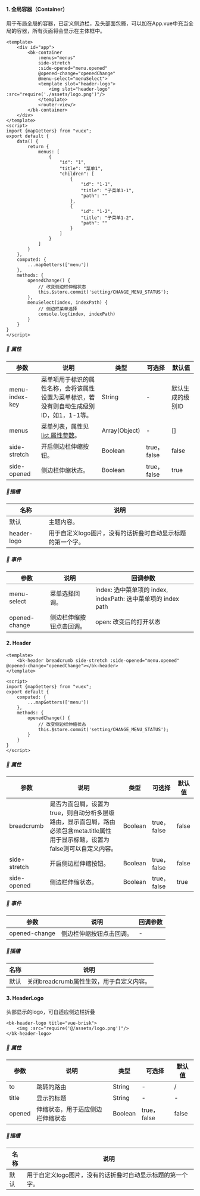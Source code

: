 #### 1. 全局容器（Container）

用于布局全局的容器，已定义侧边栏，及头部面包屑，可以加在App.vue中充当全局的容器，所有页面将会显示在主体框中。

```vue
<template>
    <div id="app">
        <bk-container
            :menus="menus"
            side-stretch
            :side-opened="menu.opened"
            @opened-change="openedChange"
            @menu-select="menuSelect">
            <template slot="header-logo">
                <img slot="header-logo" :src="require('./assets/logo.png')"/>
            </template>
            <router-view/>
        </bk-container>
    </div>
</template>
<script>
import {mapGetters} from "vuex";
export default {
    data() {
        return {
            menus: [
                {
                    "id": "1",
                    "title": "菜单1",
                    "children": [
                        {
                            "id": "1-1",
                            "title": "子菜单1-1",
                            "path": ""
                        },
                        {
                            "id": "1-2",
                            "title": "子菜单1-2",
                            "path": ""
                        }
                    ]
                }
            ]
        }
    },
    computed: {
        ...mapGetters(['menu'])
    },
    methods: {
        openedChange() {
            // 改变侧边栏伸缩状态
            this.$store.commit('setting/CHANGE_MENU_STATUS');
        },
        menuSelect(index, indexPath) {
            // 侧边栏菜单选择
            console.log(index, indexPath)
        }
    }
}
</script>
```

##### 📃 属性

| 参数           | 说明                                                         | 类型          | 可选择      | 默认值           |
| -------------- | ------------------------------------------------------------ | ------------- | ----------- | ---------------- |
| menu-index-key | 菜单项用于标识的属性名称，会将该属性设置为菜单标识，若没有则自动生成级别ID，如1，1-1等。 | String        | -           | 默认生成的级别ID |
| menus          | 菜单列表，属性见 [list 属性参数](http://localhost:3000/#/mds/components/Navigation?id=📃-list属性参数)。 | Array(Object) | -           | []               |
| side-stretch   | 开启侧边栏伸缩按钮。                                         | Boolean       | true，false | false            |
| side-opened    | 侧边栏伸缩状态。                                             | Boolean       | true，false | true             |

##### 🎨插槽

| 名称        | 说明                                                       |
| ----------- | ---------------------------------------------------------- |
| 默认        | 主题内容。                                                 |
| header-logo | 用于自定义logo图片，没有的话折叠时自动显示标题的第一个字。 |

##### 🔗 事件

| 参数          | 说明                     | 回调参数                                                     |
| ------------- | ------------------------ | ------------------------------------------------------------ |
| menu-select   | 菜单选择回调。           | index: 选中菜单项的 index, indexPath: 选中菜单项的 index path |
| opened-change | 侧边栏伸缩按钮点击回调。 | open: 改变后的打开状态                                       |



#### 2. Header

```vue
<template>
	<bk-header breadcrumb side-stretch :side-opened="menu.opened" @opened-change="openedChange"></bk-header>
</template>

<script>
import {mapGetters} from "vuex";
export default {
    computed: {
        ...mapGetters(['menu'])
    },
    methods: {
        openedChange() {
            // 改变侧边栏伸缩状态
            this.$store.commit('setting/CHANGE_MENU_STATUS');
        }
    }
}
</script>
```

##### 📃 属性

| 参数         | 说明                                                         | 类型    | 可选择      | 默认值 |
| ------------ | ------------------------------------------------------------ | ------- | ----------- | ------ |
| breadcrumb   | 是否为面包屑，设置为true，则自动分析多层级路由，显示面包屑，路由必须包含meta.title属性用于显示标题，设置为false则可以自定义内容。 | Boolean | true，false | false  |
| side-stretch | 开启侧边栏伸缩按钮。                                         | Boolean | true，false | false  |
| side-opened  | 侧边栏伸缩状态。                                             | Boolean | true，false | true   |

##### 🔗 事件

| 参数          | 说明                     | 回调参数 |
| ------------- | ------------------------ | -------- |
| opened-change | 侧边栏伸缩按钮点击回调。 | -        |

##### 🎨插槽

| 名称 | 说明                                     |
| ---- | ---------------------------------------- |
| 默认 | 关闭breadcrumb属性生效，用于自定义内容。 |



#### 3. HeaderLogo

头部显示的logo，可自适应侧边栏折叠

```vue
<bk-header-logo title="vue-brisk">
    <img :src="require('@/assets/logo.png')"/>
</bk-header-logo>
```

##### 📃 属性

| 参数   | 说明                             | 类型    | 可选择      | 默认值 |
| ------ | -------------------------------- | ------- | ----------- | ------ |
| to     | 跳转的路由                       | String  | -           | /      |
| title  | 显示的标题                       | String  | -           | -      |
| opened | 伸缩状态，用于适应侧边栏伸缩状态 | Boolean | true，false | false  |

##### 🎨插槽

| 名称 | 说明                                                       |
| ---- | ---------------------------------------------------------- |
| 默认 | 用于自定义logo图片，没有的话折叠时自动显示标题的第一个字。 |
